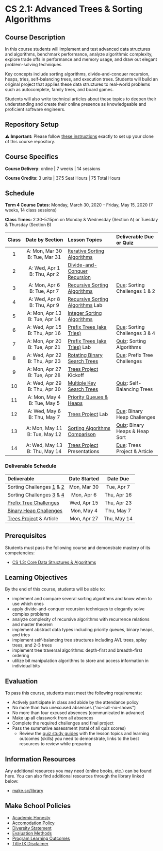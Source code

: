 # CS 2.1: Advanced Trees & Sorting Algorithms

## Course Description

In this course students will implement and test advanced data structures and algorithms, benchmark performance, analyze algorithmic complexity, explore trade offs in performance and memory usage, and draw out elegant problem-solving techniques.

Key concepts include sorting algorithms, divide-and-conquer recursion, heaps, tries, self-balancing trees, and execution trees. Students will build an original project that applies these data structures to real-world problems such as autocomplete, family trees, and board games.

Students will also write technical articles about these topics to deepen their understanding and create their online presence as knowledgeable and proficient software engineers.


## Repository Setup

:warning: **Important:** Please follow [these instructions](Setup.md) exactly to set up your clone of this course repository.

## Course Specifics

**Course Delivery**: online | 7 weeks | 14 sessions

**Course Credits**: 3 units | 37.5 Seat Hours | 75 Total Hours

## Schedule

**Term 4 Course Dates:**
Monday, March 30, 2020 – Friday, May 15, 2020 (7 weeks, 14 class sessions)

**Class Times:**
2:30–5:15pm on Monday & Wednesday (Section A) or Tuesday & Thursday (Section B)

| Class | Date&nbsp;by&nbsp;Section       | Lesson Topics                     | Deliverable Due or Quiz          |
|:-----:|:-------------------------------:|:----------------------------------|:---------------------------------|
|  1 | A: Mon, Mar 30 <br> B: Tue, Mar 31 | [Iterative Sorting Algorithms][]  |
|  2 | A: Wed, Apr  1 <br> B: Thu, Apr  2 | [Divide-and-Conquer Recursion][]  |
|  3 | A: Mon, Apr  6 <br> B: Tue, Apr  7 | [Recursive Sorting Algorithms][]  | [Due]: Sorting Challenges 1 & 2  |
|  4 | A: Wed, Apr  8 <br> B: Thu, Apr  9 | [Recursive Sorting Algorithms][] Lab |
|  5 | A: Mon, Apr 13 <br> B: Tue, Apr 14 | [Integer Sorting Algorithms][]    |
|  6 | A: Wed, Apr 15 <br> B: Thu, Apr 16 | [Prefix Trees (aka Tries)][]      | [Due]: Sorting Challenges 3 & 4  |
|  7 | A: Mon, Apr 20 <br> B: Tue, Apr 21 | [Prefix Trees (aka Tries)][] Lab  | [Quiz]: Sorting Algorithms       |
|  8 | A: Wed, Apr 22 <br> B: Thu, Apr 23 | [Rotating Binary Search Trees][]  | [Due]: Prefix Tree Challenges    |
|  9 | A: Mon, Apr 27 <br> B: Tue, Apr 28 | [Trees Project][] Kickoff         |
| 10 | A: Wed, Apr 29 <br> B: Thu, Apr 30 | [Multiple Key Search Trees][]     | [Quiz]: Self-Balancing Trees     |
| 11 | A: Mon, May  4 <br> B: Tue, May  5 | [Priority Queues & Heaps][]       |
| 12 | A: Wed, May  6 <br> B: Thu, May  7 | [Trees Project][] Lab             | [Due]: Binary Heap Challenges    |
| 13 | A: Mon, May 11 <br> B: Tue, May 12 | [Sorting Algorithms Comparison][] | [Quiz]: Binary Heaps & Heap Sort |
| 14 | A: Wed, May 13 <br> B: Thu, May 14 | [Trees Project][] Presentations   | [Due]: Trees Project & Article   |

[Iterative Sorting Algorithms]: Lessons/SortingIterative.md
[Divide-and-Conquer Recursion]: Lessons/SortingDivideConquer.md
[Recursive Sorting Algorithms]: Lessons/SortingRecursive.md
[Integer Sorting Algorithms]: Lessons/SortingInteger.md
[Sorting Algorithms Comparison]: Lessons/SortingComparison.md
[Prefix Trees (aka Tries)]: Lessons/PrefixTreesTries.md
[Rotating Binary Search Trees]: Lessons/RotatingTrees.md
[Multiple Key Search Trees]: Lessons/MultipleKeyTrees.md
[Priority Queues & Heaps]: Lessons/Heaps.md

[Due]: #Deliverable-Schedule
[Quiz]: https://make.sc/cs21-quiz-study-guides


### Deliverable Schedule

| Deliverable                  | Date Started | Date Due    |
|:-----------------------------|:------------:|:-----------:|
| Sorting Challenges [1] & [2] | Mon, Mar 30  | Tue, Apr  7 |
| Sorting Challenges [3] & [4] | Mon, Apr  6  | Thu, Apr 16 |
| [Prefix Tree Challenges][]   | Wed, Apr 15  | Thu, Apr 23 |
| [Binary Heap Challenges][]   | Mon, May  4  | Thu, May  7 |
| [Trees Project][] & Article  | Mon, Apr 27  | Thu, May 14 |

[1]: Lessons/SortingIterative.md#Challenges
[2]: Lessons/SortingDivideConquer.md#Challenges
[3]: Lessons/SortingRecursive.md#Challenges
[4]: Lessons/SortingInteger.md#Challenges
[Prefix Tree Challenges]: Lessons/PrefixTreesTries.md#Challenges
[Binary Heap Challenges]: Lessons/Heaps.md#Challenges
[Trees Project]: https://make.sc/cs21-trees-project


## Prerequisites

Students must pass the following course and demonstrate mastery of its competencies:
-   [CS 1.3: Core Data Structures & Algorithms](https://make.sc/cs13-repo)


## Learning Objectives

By the end of this course, students will be able to:
-   implement and compare several sorting algorithms and know when to use which ones
-   apply divide-and-conquer recursion techniques to elegantly solve complex problems
-   analyze complexity of recursive algorithms with recurrence relations and master theorem
-   implement abstract data types including priority queues, binary heaps, and tries
-   implement self-balancing tree structures including AVL trees, splay trees, and 2-3 trees
-   implement tree traversal algorithms: depth-first and breadth-first ordering
-   utilize bit manipulation algorithms to store and access information in individual bits


## Evaluation

To pass this course, students must meet the following requirements:
-   Actively participate in class and abide by the attendance policy
-   No more than two unexcused absences ("no-call-no-shows")
-   No more than four excused absences (communicated in advance)
-   Make up all classwork from all absences
-   Complete the required challenges and final project
-   Pass the summative assessment (total of all quiz scores)
    - Review the [quiz study guides][] with the lesson topics and learning outcomes (skills) you need to demonstrate, links to the best resources to review while preparing

[quiz study guides]: https://make.sc/cs21-quiz-study-guides

##  Information Resources

Any additional resources you may need (online books, etc.) can be found here. You can also find additional resources through the library linked below:

- [make.sc/library](http://make.sc/library)

## Make School Policies

-   [Academic Honesty](https://github.com/Product-College-Courses/Common-Syllabus-Sections/blob/master/Academic-Honesty-and-Plagiarism.md)
-   [Accomodation Policy](https://github.com/Product-College-Courses/Common-Syllabus-Sections/blob/master/Accommodation-Policy.md)
-   [Diversity Statement](https://github.com/Product-College-Courses/Common-Syllabus-Sections/blob/master/Diversity-Statement.md)
-   [Evaluation Methods](https://github.com/Product-College-Courses/Common-Syllabus-Sections/blob/master/Evaluation-Methods.md)
-   [Program Learning Outcomes](https://github.com/Product-College-Courses/Common-Syllabus-Sections/blob/master/Program-Learning-Outcomes.md)
-   [Title IX Disclaimer](https://github.com/Product-College-Courses/Common-Syllabus-Sections/blob/master/Evaluations-Title-X-Disclaimer.md)
